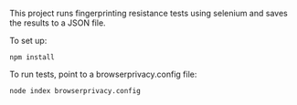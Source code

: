 This project runs fingerprinting resistance tests using selenium and saves the results to a JSON file.

To set up:

`npm install`

To run tests, point to a browserprivacy.config file:

`node index browserprivacy.config`
